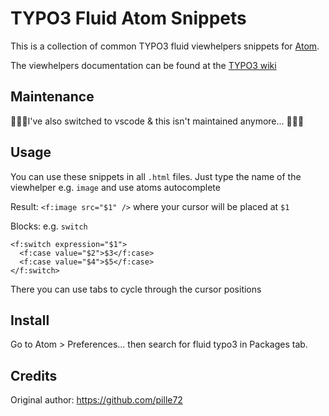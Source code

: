 # TYPO3 Fluid Atom Snippets

This is a collection of common TYPO3 fluid viewhelpers snippets for [Atom](https://atom.io/ "Atom").

The viewhelpers documentation can be found at the [TYPO3 wiki](http://wiki.typo3.org/Fluid "TYPO3 wiki")

## Maintenance

🚧🚧🚧I've also switched to vscode & this isn't maintained anymore... 🚧🚧🚧

## Usage

You can use these snippets in all `.html` files. Just type the name of the viewhelper e.g. `image` and use atoms autocomplete

Result: `<f:image src="$1" />` where your cursor will be placed at `$1`

Blocks: e.g. `switch`

```
<f:switch expression="$1">
  <f:case value="$2">$3</f:case>
  <f:case value="$4">$5</f:case>
</f:switch>

```

There you can use tabs to cycle through the cursor positions

## Install
Go to Atom > Preferences... then search for fluid typo3 in Packages tab.

## Credits
Original author: https://github.com/pille72
